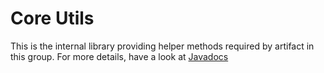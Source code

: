 # Core Utils
This is the internal library providing helper methods required by artifact in this group. For more details, have a look at [Javadocs](https://easy-develop.github.io/core-utils/1.0.0/apidocs)
